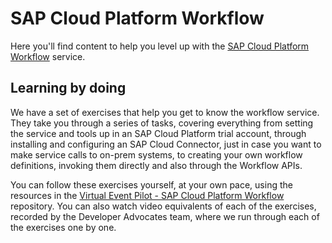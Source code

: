 # SAP Cloud Platform Workflow

Here you'll find content to help you level up with the [SAP Cloud Platform Workflow](https://help.sap.com/viewer/product/WORKFLOW_SERVICE/Cloud/en-US) service.

## Learning by doing

We have a set of exercises that help you get to know the workflow service. They take you through a series of tasks, covering everything from setting the service and tools up in an SAP Cloud Platform trial account, through installing and configuring an SAP Cloud Connector, just in case you want to make service calls to on-prem systems, to creating your own workflow definitions, invoking them directly and also through the Workflow APIs. 

You can follow these exercises yourself, at your own pace, using the resources in the [Virtual Event Pilot - SAP Cloud Platform Workflow](https://github.com/qmacro/cloud-platform-workflow-virtual-pilot/) repository. You can also watch video equivalents of each of the exercises, recorded by the Developer Advocates team, where we run through each of the exercises one by one.


